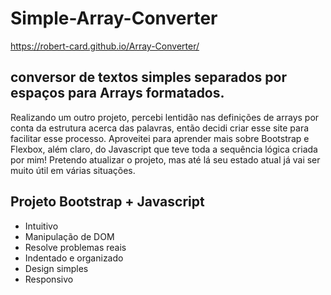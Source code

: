 # Simple-Array-Converter

https://robert-card.github.io/Array-Converter/

## conversor de textos simples separados por espaços para Arrays formatados.

Realizando um outro projeto, percebi lentidão nas definições de arrays por conta da 
estrutura acerca das palavras, então decidi criar esse site para facilitar esse processo.
Aproveitei para aprender mais sobre Bootstrap e Flexbox, além claro, do Javascript que teve toda
a sequência lógica criada por mim! Pretendo atualizar o projeto, mas até lá seu estado atual já
vai ser muito útil em várias situações.

## Projeto Bootstrap + Javascript

- Intuitivo
- Manipulação de DOM
- Resolve problemas reais
- Indentado e organizado
- Design simples 
- Responsivo
